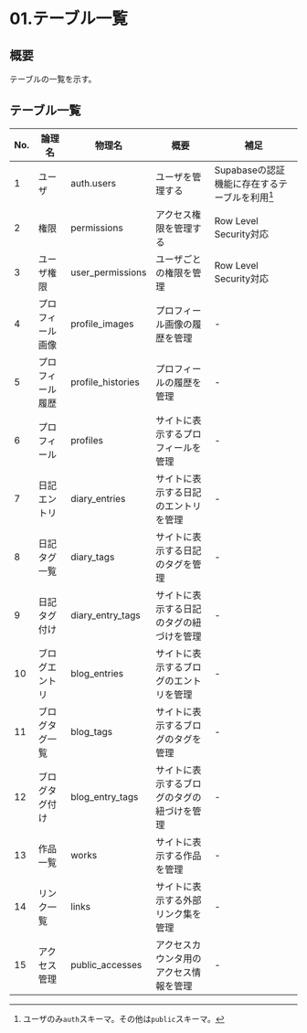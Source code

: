 # 01.テーブル一覧

## 概要
テーブルの一覧を示す。

## テーブル一覧

| No. | 論理名 | 物理名 | 概要 | 補足 |
|---|---|---|---|---|
| 1 | ユーザ | auth.users | ユーザを管理する | Supabaseの認証機能に存在するテーブルを利用[^1] |
| 2 | 権限 | permissions | アクセス権限を管理する | Row Level Security対応 |
| 3 | ユーザ権限 | user_permissions | ユーザごとの権限を管理 | Row Level Security対応 |
| 4 | プロフィール画像 | profile_images | プロフィール画像の履歴を管理 | - |
| 5 | プロフィール履歴 | profile_histories | プロフィールの履歴を管理 | - |
| 6 | プロフィール | profiles | サイトに表示するプロフィールを管理 | - |
| 7 | 日記エントリ | diary_entries | サイトに表示する日記のエントリを管理 | - |
| 8 | 日記タグ一覧 | diary_tags | サイトに表示する日記のタグを管理 | - |
| 9 | 日記タグ付け | diary_entry_tags | サイトに表示する日記のタグの紐づけを管理 | - |
| 10 | ブログエントリ | blog_entries | サイトに表示するブログのエントリを管理 | - |
| 11 | ブログタグ一覧 | blog_tags | サイトに表示するブログのタグを管理 | - |
| 12 | ブログタグ付け | blog_entry_tags | サイトに表示するブログのタグの紐づけを管理 | - |
| 13 | 作品一覧 | works | サイトに表示する作品を管理 | - |
| 14 | リンク一覧 | links | サイトに表示する外部リンク集を管理 | - |
| 15 | アクセス管理 | public_accesses | アクセスカウンタ用のアクセス情報を管理 | - |

[^1]: ユーザのみ`auth`スキーマ。その他は`public`スキーマ。
